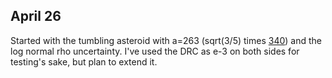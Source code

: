 ## April 26

Started with the tumbling asteroid with a=263 (sqrt(3/5) times [340](https://echo.jpl.nasa.gov/asteroids/brozovic.etal.apophis.2018.pdf)) and the log normal rho uncertainty. I've used the DRC as e-3 on both sides for testing's sake, but plan to extend it.